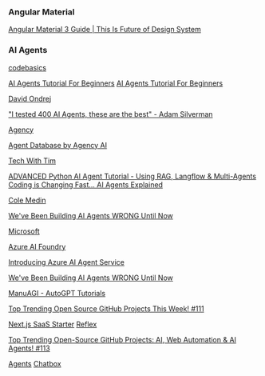 ### Angular Material

[Angular Material 3 Guide | This Is Future of Design System](https://www.youtube.com/watch?v=MGnLrim_WnM&t=1026s)

### AI Agents

[codebasics]()

[AI Agents Tutorial For Beginners](https://www.youtube.com/watch?v=EUey9L9sgzE)
[AI Agents Tutorial For Beginners](https://www.youtube.com/watch?v=EUey9L9sgzE&t=4s)

[David Ondrej]()

["I tested 400 AI Agents, these are the best" - Adam Silverman](https://www.youtube.com/watch?v=z4QsBsO3SS0&t=1098s)

[Agency](https://www.agen.cy/)

[Agent Database by Agency AI](https://docs.google.com/spreadsheets/d/1VnOv_C0v_FgDeKuQBaGuMNsWgoWOpLkGbE_XS_2Vb3Q/edit?gid=0#gid=0)

[Tech With Tim](https://www.youtube.com/@TechWithTim)

[ADVANCED Python AI Agent Tutorial - Using RAG, Langflow & Multi-Agents](https://www.youtube.com/watch?v=QmUsG_3wHPg&t=22s)
[Coding is Changing Fast... AI Agents Explained](https://www.youtube.com/watch?v=IpktEXs4wFU)

[Cole Medin]()

[We've Been Building AI Agents WRONG Until Now](https://www.youtube.com/watch?v=pC17ge_2n0Q&t=1s)

[Microsoft]()

[Azure AI Foundry](https://ai.azure.com/)

[Introducing Azure AI Agent Service](https://techcommunity.microsoft.com/blog/azure-ai-services-blog/introducing-azure-ai-agent-service/4298357)

[We've Been Building AI Agents WRONG Until Now](https://www.youtube.com/watch?v=pC17ge_2n0Q)

[ManuAGI - AutoGPT Tutorials]()

[Top Trending Open Source GitHub Projects This Week! #111](https://www.youtube.com/watch?v=LIAxSf7pMlg)

[Next.js SaaS Starter](https://github.com/leerob/next-saas-starter)
[Reflex](https://github.com/reflex-dev/reflex)

[Top Trending Open-Source GitHub Projects: AI, Web Automation & AI Agents! #113](https://www.youtube.com/watch?v=ynY1iy2ISxU)

[Agents](https://github.com/livekit/agents)
[Chatbox](https://github.com/Bin-Huang/chatbox)
